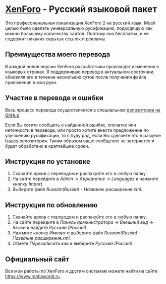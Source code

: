 # [XenForo](https://xenforo.com) - Русский языковой пакет

Это профессиональная локализация XenForo 2 на русский язык. Моей целью было сделать универсальную русификацию, подходящую как можно большему количеству сайтов. Поэтому она бесплатна, и не содержит никаких скрытых ссылок и рекламы.

## Преимущества моего перевода

В каждой новой версии XenForo разработчики производят изменения в языковых строках. Я поддерживаю перевод в актуальном состоянии, обновляя его в течение нескольких суток после получения файла приложения в мои руки.

## Участие в переводе и ошибки

Весь процесс перевода осуществляется в специальном [репозитории на GitHub](https://github.com/MafiaWorld/addons.xenforo.ru).

Если Вы хотите сообщить о найденной ошибке, опечатке или неточности в переводе, или просто хотите внести предложение по улучшению русификации, то я буду рад, если Вы сделаете это в разделе [Issues](https://github.com/MafiaWorld/addons.xenforo.ru/issues) репозитория. Таким образом ваше сообщение не затеряется и будет обработано в кратчайшие сроки.

## Инструкция по установке

1. Скачайте архив с переводом и распакуйте его в любую папку.
2. На сайте перейдите в *Admin* → *Appearance* → *Languages* и нажмите кнопку *Import*.
3. Выберите файл *Russian(Russia) - Название расширения.xml*.

## Инструкция по обновлению

1. Скачайте архив с переводом и распакуйте его в любую папку.
2. На сайте перейдите в *Панель администратора* → *Внешний вид* → *Языки* и найдите *Русский (Россия)*.
3. Нажмите кнопку *Импорт* и выберите файл *Russian(Russia) - Название расширения.xml*.
4. Отмете *Перезаписать как* и выберите *Русский (Россия)*.

## Официальный сайт

Все мои работы по XenForo и другим системам можете найти на сайте https://www.mafiaworld.ru.
